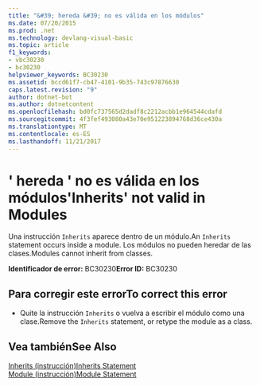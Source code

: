 ```yaml
---
title: "&#39; hereda &#39; no es válida en los módulos"
ms.date: 07/20/2015
ms.prod: .net
ms.technology: devlang-visual-basic
ms.topic: article
f1_keywords:
- vbc30230
- bc30230
helpviewer_keywords: BC30230
ms.assetid: bccd61f7-cb47-4101-9b35-743c97876630
caps.latest.revision: "9"
author: dotnet-bot
ms.author: dotnetcontent
ms.openlocfilehash: bd0fc737565d2dadf8c2212acbb1e964544cdafd
ms.sourcegitcommit: 4f3fef493080a43e70e951223894768d36ce430a
ms.translationtype: MT
ms.contentlocale: es-ES
ms.lasthandoff: 11/21/2017
---
```

# <a name="39inherits39-not-valid-in-modules"></a><span data-ttu-id="e3e31-102">&#39; hereda &#39; no es válida en los módulos</span><span class="sxs-lookup"><span data-stu-id="e3e31-102">&#39;Inherits&#39; not valid in Modules</span></span>
<span data-ttu-id="e3e31-103">Una instrucción `Inherits` aparece dentro de un módulo.</span><span class="sxs-lookup"><span data-stu-id="e3e31-103">An `Inherits` statement occurs inside a module.</span></span> <span data-ttu-id="e3e31-104">Los módulos no pueden heredar de las clases.</span><span class="sxs-lookup"><span data-stu-id="e3e31-104">Modules cannot inherit from classes.</span></span>  
  
 <span data-ttu-id="e3e31-105">**Identificador de error:** BC30230</span><span class="sxs-lookup"><span data-stu-id="e3e31-105">**Error ID:** BC30230</span></span>  
  
## <a name="to-correct-this-error"></a><span data-ttu-id="e3e31-106">Para corregir este error</span><span class="sxs-lookup"><span data-stu-id="e3e31-106">To correct this error</span></span>  
  
-   <span data-ttu-id="e3e31-107">Quite la instrucción `Inherits` o vuelva a escribir el módulo como una clase.</span><span class="sxs-lookup"><span data-stu-id="e3e31-107">Remove the `Inherits` statement, or retype the module as a class.</span></span>  
  
## <a name="see-also"></a><span data-ttu-id="e3e31-108">Vea también</span><span class="sxs-lookup"><span data-stu-id="e3e31-108">See Also</span></span>  
 [<span data-ttu-id="e3e31-109">Inherits (instrucción)</span><span class="sxs-lookup"><span data-stu-id="e3e31-109">Inherits Statement</span></span>](../../visual-basic/language-reference/statements/inherits-statement.md)  
 [<span data-ttu-id="e3e31-110">Module (instrucción)</span><span class="sxs-lookup"><span data-stu-id="e3e31-110">Module Statement</span></span>](../../visual-basic/language-reference/statements/module-statement.md)
